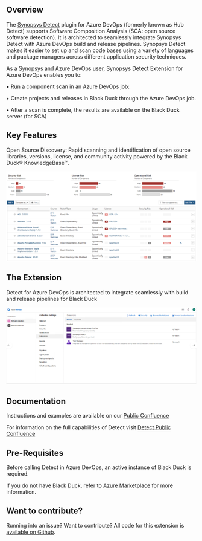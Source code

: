 ## Overview ##

The [Synopsys Detect](https://synopsys.atlassian.net/wiki/spaces/INTDOCS/pages/62423113/Synopsys+Detect) plugin for Azure DevOps (formerly known as Hub Detect) supports Software Composition Analysis (SCA: open source software detection). It is architected to seamlessly integrate Synopsys Detect with Azure DevOps build and release pipelines. Synopsys Detect makes it easier to set up and scan code bases using a variety of languages and package managers across different application security techniques.  

As a Synopsys and Azure DevOps user, Synopsys Detect Extension for Azure DevOps enables you to:

•	Run a component scan in an Azure DevOps job:

•	Create projects and releases in Black Duck through the Azure DevOps job.
	
•	After a scan is complete, the results are available on the Black Duck server (for SCA)


## Key Features ## 

Open Source Discovery: Rapid scanning and identification of open source libraries, versions, license, and community activity powered by the Black Duck® KnowledgeBase™.

![catalog](images/catalog.png)


## The Extension ##

Detect for Azure DevOps is architected to integrate seamlessly with build and release pipelines for Black Duck

![extension](images/new-extension.png)

## Documentation ##

Instructions and examples are available on our [Public Confluence](https://synopsys.atlassian.net/wiki/spaces/INTDOCS/pages/622618/Synopsys+Detect+for+Azure+DevOps)

For information on the full capabilities of Detect visit [Detect Public Confluence](https://synopsys.atlassian.net/wiki/spaces/INTDOCS/pages/62423113/Synopsys+Detect)

## Pre-Requisites ##

Before calling Detect in Azure DevOps, an active instance of Black Duck is required.

If you do not have Black Duck, refer to [Azure Marketplace](https://azuremarketplace.microsoft.com/en-us/marketplace/apps/black-duck-software.blackduck_hub_431) for more information.

## Want to contribute? ##

Running into an issue? Want to contribute? All code for this extension is [available on Github](https://github.com/blackducksoftware/detect-ado).  
